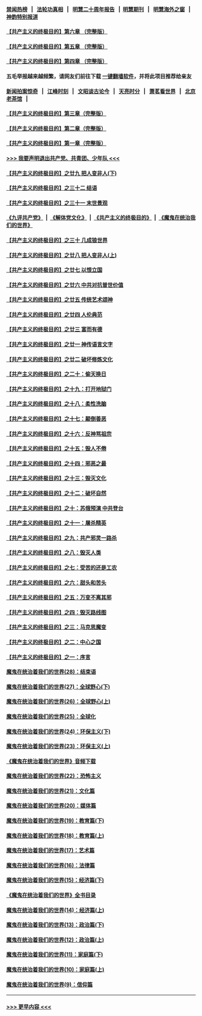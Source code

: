 #### [禁闻热榜](热点新闻.md?=0)  &nbsp;&nbsp;|&nbsp;&nbsp; [法轮功真相](https://github.com/gfw-breaker/truth/blob/master/README.md?=0) &nbsp;&nbsp;|&nbsp;&nbsp; [明慧二十周年报告](https://github.com/gfw-breaker/mh-reports/blob/master/README.md?=0) &nbsp;&nbsp;|&nbsp;&nbsp;[明慧期刊](https://github.com/gfw-breaker/mh-qikan) &nbsp;&nbsp;|&nbsp;&nbsp; [明慧海外之窗](https://github.com/gfw-breaker/mh-news/blob/master/README.md?=0) &nbsp;&nbsp;|&nbsp;&nbsp; [神韵特别报道](https://github.com/gfw-breaker/mh-news/blob/master/shenyun.md?=0)
#### [【共产主义的终极目的】第六章 （完整版）](../pages/nsc422/n11428913.md?t=03150702) 
#### [【共产主义的终极目的】第五章 （完整版）](../pages/nsc422/n11428912.md?t=03150702) 
#### [【共产主义的终极目的】第四章 （完整版）](../pages/nsc422/n11428907.md?t=03150702) 
#### 五毛举报越来越频繁，请网友们前往下载 [一键翻墙软件](https://github.com/gfw-breaker/ssr-accounts)，并将此项目推荐给亲友
#### [新闻拍案惊奇](https://github.com/gfw-breaker/banned-news/blob/master/pages/link4.md) &nbsp;&nbsp;|&nbsp;&nbsp; [江峰时刻](https://github.com/gfw-breaker/banned-news/blob/master/pages/link4.md) &nbsp;&nbsp;|&nbsp;&nbsp; [文昭谈古论今](https://github.com/gfw-breaker/banned-news/blob/master/pages/link4.md) &nbsp;&nbsp;|&nbsp;&nbsp; [天亮时分](https://github.com/gfw-breaker/banned-news/blob/master/pages/link4.md) &nbsp;&nbsp;|&nbsp;&nbsp; [萧茗看世界](https://github.com/gfw-breaker/banned-news/blob/master/pages/link4.md) &nbsp;&nbsp;|&nbsp;&nbsp; [北京老茶馆](https://github.com/gfw-breaker/banned-news/blob/master/pages/link4.md) &nbsp;&nbsp;|&nbsp;&nbsp; 
#### [【共产主义的终极目的】第三章（完整版）](../pages/nsc422/n11428848.md?t=03150702) 
#### [【共产主义的终极目的】第二章（完整版）](../pages/nsc422/n11428831.md?t=03150702) 
#### [【共产主义的终极目的】第一章（完整版）](../pages/nsc422/n11417651.md?t=03150702) 
#### [>>> 我要声明退出共产党、共青团、少年队 <<<](https://github.com/begood0513/goodnews/blob/master/quit/letter.md) 
#### [【共产主义的终极目的】之廿九 把人变非人(下)](../pages/nsc422/n11344140.md?t=03150702) 
#### [【共产主义的终极目的】之三十二 结语](../pages/nsc422/n11360535.md?t=03150702) 
#### [【共产主义的终极目的】之三十一 末世景观](../pages/nsc422/n11351129.md?t=03150702) 
#### [《九评共产党》](https://github.com/begood0513/9ping.md/blob/master/README.md) &nbsp;|&nbsp; [《解体党文化》](../../../../jtdwh.md/blob/master/README.md)  &nbsp;|&nbsp; [《共产主义的终极目的》](../../../../gczydzjmd.md/blob/master/README.md) &nbsp;|&nbsp; [《魔鬼在统治我们的世界》](../../../../mgztzwmdsj.md/blob/master/README.md) 
#### [【共产主义的终极目的】之三十 几成狼世界](../pages/nsc422/n11348280.md?t=03150702) 
#### [【共产主义的终极目的】之廿八 把人变非人(上)](../pages/nsc422/n11340492.md?t=03150702) 
#### [【共产主义的终极目的】之廿七 以恨立国](../pages/nsc422/n11336944.md?t=03150702) 
#### [【共产主义的终极目的】之廿六 中共对抗普世价值](../pages/nsc422/n11324785.md?t=03150702) 
#### [【共产主义的终极目的】之廿五 传统艺术颂神](../pages/nsc422/n11296396.md?t=03150702) 
#### [【共产主义的终极目的】之廿四 人伦典范](../pages/nsc422/n11296397.md?t=03150702) 
#### [【共产主义的终极目的】之廿三 富而有德](../pages/nsc422/n11283598.md?t=03150702) 
#### [【共产主义的终极目的】之廿一 神传语言文字](../pages/nsc422/n11263265.md?t=03150702) 
#### [【共产主义的终极目的】之廿二 破坏修炼文化](../pages/nsc422/n11245728.md?t=03150702) 
#### [【共产主义的终极目的】之二十：偷天换日](../pages/nsc422/n11238846.md?t=03150702) 
#### [【共产主义的终极目的】之十九：打开地狱门](../pages/nsc422/n11206376.md?t=03150702) 
#### [【共产主义的终极目的】之十八：柔性洗脑](../pages/nsc422/n11199994.md?t=03150702) 
#### [【共产主义的终极目的】之十七：颠倒善恶](../pages/nsc422/n11179782.md?t=03150702) 
#### [【共产主义的终极目的】之十六：反神骂祖宗](../pages/nsc422/n11166798.md?t=03150702) 
#### [【共产主义的终极目的】之十五：毁人不倦](../pages/nsc422/n11166792.md?t=03150702) 
#### [【共产主义的终极目的】之十四：邪恶之最](../pages/nsc422/n11150249.md?t=03150702) 
#### [【共产主义的终极目的】之十三：毁灭文化](../pages/nsc422/n11135227.md?t=03150702) 
#### [【共产主义的终极目的】之十二：破坏自然](../pages/nsc422/n11135214.md?t=03150702) 
#### [【共产主义的终极目的】之十：苏俄预演 中共登台](../pages/nsc422/n11118424.md?t=03150702) 
#### [【共产主义的终极目的】之十一：屠杀精英](../pages/nsc422/n11118442.md?t=03150702) 
#### [【共产主义的终极目的】之九：共产邪灵一路杀](../pages/nsc422/n11114139.md?t=03150702) 
#### [【共产主义的终极目的】之八：毁灭人类](../pages/nsc422/n11108503.md?t=03150702) 
#### [【共产主义的终极目的】之七：受苦的还是工农](../pages/nsc422/n11101809.md?t=03150702) 
#### [【共产主义的终极目的】之六：甜头和苦头](../pages/nsc422/n11096971.md?t=03150702) 
#### [【共产主义的终极目的】之五：万变不离其邪](../pages/nsc422/n11091285.md?t=03150702) 
#### [【共产主义的终极目的】之四：毁灭路线图](../pages/nsc422/n11086284.md?t=03150702) 
#### [【共产主义的终极目的】之三：马克思魔变](../pages/nsc422/n11061941.md?t=03150702) 
#### [【共产主义的终极目的】之二：中心之国](../pages/nsc422/n11047728.md?t=03150702) 
#### [【共产主义的终极目的】之一：序言](../pages/nsc422/n11086077.md?t=03150702) 
#### [魔鬼在统治着我们的世界(28)：结束语](../pages/nsc422/n10936246.md?t=03150702) 
#### [魔鬼在统治着我们的世界(27)：全球野心(下)](../pages/nsc422/n10928319.md?t=03150702) 
#### [魔鬼在统治着我们的世界(26)：全球野心(上)](../pages/nsc422/n10900318.md?t=03150702) 
#### [魔鬼在统治着我们的世界(25)：全球化](../pages/nsc422/n10788205.md?t=03150702) 
#### [魔鬼在统治着我们的世界(24)：环保主义(下)](../pages/nsc422/n10695307.md?t=03150702) 
#### [魔鬼在统治着我们的世界(23)：环保主义(上)](../pages/nsc422/n10688613.md?t=03150702) 
#### [《魔鬼在统治着我们的世界》音频下载](../pages/nsc422/n10635553.md?t=03150702) 
#### [魔鬼在统治着我们的世界(22)：恐怖主义](../pages/nsc422/n10614727.md?t=03150702) 
#### [魔鬼在统治着我们的世界(21)：文化篇](../pages/nsc422/n10597706.md?t=03150702) 
#### [魔鬼在统治着我们的世界(20)：媒体篇](../pages/nsc422/n10586579.md?t=03150702) 
#### [魔鬼在统治着我们的世界(19)：教育篇(下)](../pages/nsc422/n10564808.md?t=03150702) 
#### [魔鬼在统治着我们的世界(18)：教育篇(上)](../pages/nsc422/n10526970.md?t=03150702) 
#### [魔鬼在统治着我们的世界(17)：艺术篇](../pages/nsc422/n10499093.md?t=03150702) 
#### [魔鬼在统治着我们的世界(16)：法律篇](../pages/nsc422/n10485969.md?t=03150702) 
#### [魔鬼在统治着我们的世界(15)：经济篇(下)](../pages/nsc422/n10469975.md?t=03150702) 
#### [《魔鬼在统治着我们的世界》全书目录](../pages/nsc422/n10464261.md?t=03150702) 
#### [魔鬼在统治着我们的世界(14)：经济篇(上)](../pages/nsc422/n10457370.md?t=03150702) 
#### [魔鬼在统治着我们的世界(13)：政治篇(下)](../pages/nsc422/n10448270.md?t=03150702) 
#### [魔鬼在统治着我们的世界(12)：政治篇(上)](../pages/nsc422/n10444576.md?t=03150702) 
#### [魔鬼在统治着我们的世界(11)：家庭篇(下)](../pages/nsc422/n10440961.md?t=03150702) 
#### [魔鬼在统治着我们的世界(10)：家庭篇(上)](../pages/nsc422/n10435448.md?t=03150702) 
#### [魔鬼在统治着我们的世界(9)：信仰篇](../pages/nsc422/n10432159.md?t=03150702) 

----
#### [ >>> 更早内容 <<< ](../indexes/nsc422-earlier.md)
